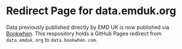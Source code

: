 # Redirect Page for data.emduk.org
Data previously published directly by EMD UK is now published via [Bookwhen](https://data.bookwhen.com/). This respository holds a GitHub Pages redirect from `data.emduk.org` to `data.bookwhen.com`.
